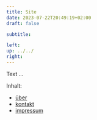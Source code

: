 ```yaml
---
title: Site
date: 2023-07-22T20:49:19+02:00
draft: false

subtitle: 

left: 
up: ../../
right: 
---
```


Text ...

Inhalt:
* [über](../about)
* [kontakt](../contact)
* [impressum](../impressum)
